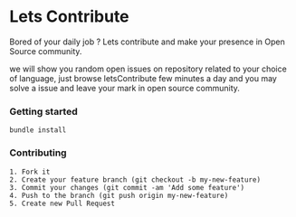 # Lets Contribute

Bored of your daily job ? Lets contribute and make your presence in Open Source community.

we will show you random open issues on repository related to your choice of language, just browse letsContribute few minutes a day and you may solve a issue and leave your mark in open source community.

### Getting started

```
bundle install

```

### Contributing

```
1. Fork it
2. Create your feature branch (git checkout -b my-new-feature)
3. Commit your changes (git commit -am 'Add some feature')
4. Push to the branch (git push origin my-new-feature)
5. Create new Pull Request
```

